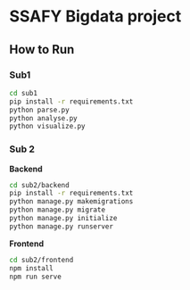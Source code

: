 # SSAFY Bigdata project

## How to Run

### Sub1

```sh
cd sub1
pip install -r requirements.txt
python parse.py
python analyse.py
python visualize.py
```

### Sub 2

**Backend**

```sh
cd sub2/backend
pip install -r requirements.txt
python manage.py makemigrations
python manage.py migrate
python manage.py initialize     
python manage.py runserver
```

**Frontend**

```sh
cd sub2/frontend
npm install
npm run serve
```
